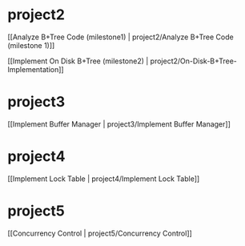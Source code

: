 # project2
[[Analyze B+Tree Code (milestone1) | project2/Analyze B+Tree Code (milestone 1)]]

[[Implement On Disk B+Tree (milestone2) | project2/On-Disk-B+Tree-Implementation]]

# project3
[[Implement Buffer Manager | project3/Implement Buffer Manager]]

# project4
[[Implement Lock Table | project4/Implement Lock Table]]

# project5
[[Concurrency Control | project5/Concurrency Control]]